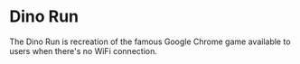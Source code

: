 # Dino Run
The Dino Run is recreation of the famous Google Chrome game available to users when there's no WiFi connection.
